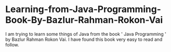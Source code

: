 # Learning-from-Java-Programming-Book-By-Bazlur-Rahman-Rokon-Vai
I am trying to learn some things of Java from the book ' Java Programming ' by Bazlur Rahman Rokon Vai. I have found this book very easy to read and follow.
